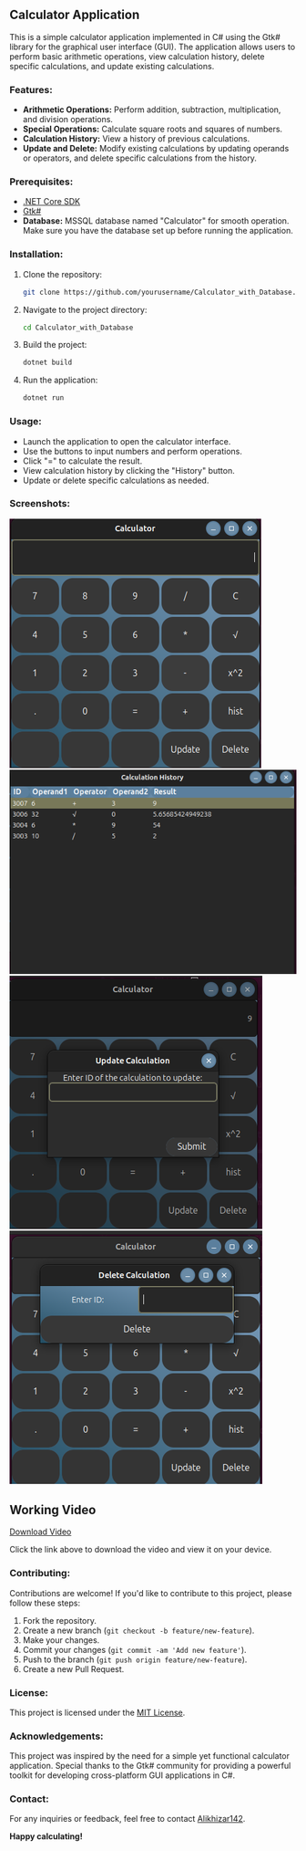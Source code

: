 ## Calculator Application

This is a simple calculator application implemented in C# using the Gtk# library for the graphical user interface (GUI). The application allows users to perform basic arithmetic operations, view calculation history, delete specific calculations, and update existing calculations.

### Features:

- **Arithmetic Operations:** Perform addition, subtraction, multiplication, and division operations.
- **Special Operations:** Calculate square roots and squares of numbers.
- **Calculation History:** View a history of previous calculations.
- **Update and Delete:** Modify existing calculations by updating operands or operators, and delete specific calculations from the history.

### Prerequisites:
- [.NET Core SDK](https://dotnet.microsoft.com/download)
- [Gtk#](https://www.mono-project.com/download/stable/#download-lin)
- **Database:** MSSQL database named "Calculator" for smooth operation. Make sure you have the database set up before running the application.
### Installation:

1. Clone the repository:
   ```bash
   git clone https://github.com/yourusername/Calculator_with_Database.git
   ```
2. Navigate to the project directory:
   ```bash
   cd Calculator_with_Database
   ```
3. Build the project:
   ```bash
   dotnet build
   ```
4. Run the application:
   ```bash
   dotnet run
   ```

### Usage:

- Launch the application to open the calculator interface.
- Use the buttons to input numbers and perform operations.
- Click "=" to calculate the result.
- View calculation history by clicking the "History" button.
- Update or delete specific calculations as needed.

### Screenshots:

![Calculator App](/Screenshots/Calculator.png)
![History](/Screenshots/History.png)
![Update](/Screenshots/update.png)
![Delete](/Screenshots/Delete.png)
## Working Video

[Download Video](Screenshots/video.mp4)

Click the link above to download the video and view it on your device.





### Contributing:

Contributions are welcome! If you'd like to contribute to this project, please follow these steps:

1. Fork the repository.
2. Create a new branch (`git checkout -b feature/new-feature`).
3. Make your changes.
4. Commit your changes (`git commit -am 'Add new feature'`).
5. Push to the branch (`git push origin feature/new-feature`).
6. Create a new Pull Request.

### License:

This project is licensed under the [MIT License](/LICENSE).

### Acknowledgements:

This project was inspired by the need for a simple yet functional calculator application. Special thanks to the Gtk# community for providing a powerful toolkit for developing cross-platform GUI applications in C#.

### Contact:

For any inquiries or feedback, feel free to contact [Alikhizar142](mailto:p229269@pwr.nu.edu.pk).

**Happy calculating!**
